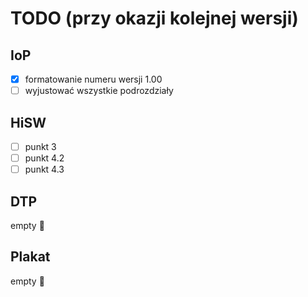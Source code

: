 # TODO (przy okazji kolejnej wersji)

## IoP 
- [x] formatowanie numeru wersji 1.00
- [ ] wyjustować wszystkie podrozdziały
## HiSW
- [ ] punkt 3
- [ ] punkt 4.2
- [ ] punkt 4.3
## DTP
empty :open_hands:
## Plakat
empty :open_hands: